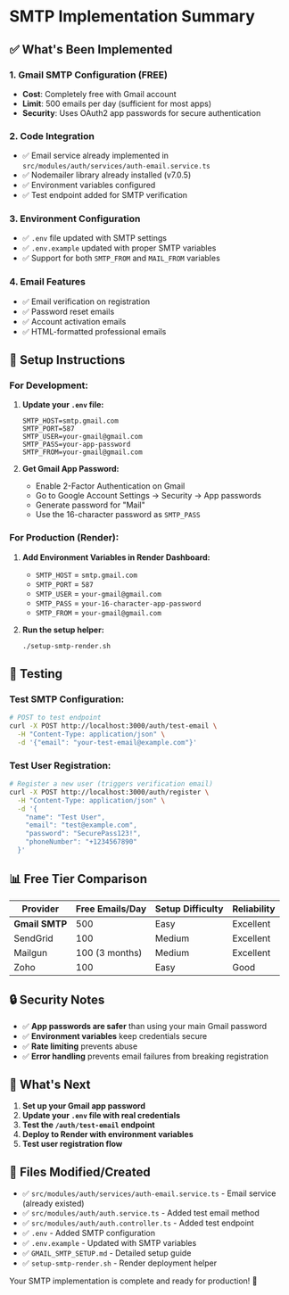 # SMTP Implementation Summary

## ✅ What's Been Implemented

### 1. **Gmail SMTP Configuration (FREE)**
- **Cost**: Completely free with Gmail account
- **Limit**: 500 emails per day (sufficient for most apps)
- **Security**: Uses OAuth2 app passwords for secure authentication

### 2. **Code Integration**
- ✅ Email service already implemented in `src/modules/auth/services/auth-email.service.ts`
- ✅ Nodemailer library already installed (v7.0.5)
- ✅ Environment variables configured
- ✅ Test endpoint added for SMTP verification

### 3. **Environment Configuration**
- ✅ `.env` file updated with SMTP settings
- ✅ `.env.example` updated with proper SMTP variables
- ✅ Support for both `SMTP_FROM` and `MAIL_FROM` variables

### 4. **Email Features**
- ✅ Email verification on registration
- ✅ Password reset emails
- ✅ Account activation emails
- ✅ HTML-formatted professional emails

## 🔧 Setup Instructions

### For Development:
1. **Update your `.env` file:**
   ```env
   SMTP_HOST=smtp.gmail.com
   SMTP_PORT=587
   SMTP_USER=your-gmail@gmail.com
   SMTP_PASS=your-app-password
   SMTP_FROM=your-gmail@gmail.com
   ```

2. **Get Gmail App Password:**
   - Enable 2-Factor Authentication on Gmail
   - Go to Google Account Settings → Security → App passwords
   - Generate password for "Mail"
   - Use the 16-character password as `SMTP_PASS`

### For Production (Render):
1. **Add Environment Variables in Render Dashboard:**
   - `SMTP_HOST` = `smtp.gmail.com`
   - `SMTP_PORT` = `587`
   - `SMTP_USER` = `your-gmail@gmail.com`
   - `SMTP_PASS` = `your-16-character-app-password`
   - `SMTP_FROM` = `your-gmail@gmail.com`

2. **Run the setup helper:**
   ```bash
   ./setup-smtp-render.sh
   ```

## 🧪 Testing

### Test SMTP Configuration:
```bash
# POST to test endpoint
curl -X POST http://localhost:3000/auth/test-email \
  -H "Content-Type: application/json" \
  -d '{"email": "your-test-email@example.com"}'
```

### Test User Registration:
```bash
# Register a new user (triggers verification email)
curl -X POST http://localhost:3000/auth/register \
  -H "Content-Type: application/json" \
  -d '{
    "name": "Test User",
    "email": "test@example.com",
    "password": "SecurePass123!",
    "phoneNumber": "+1234567890"
  }'
```

## 📊 Free Tier Comparison

| Provider | Free Emails/Day | Setup Difficulty | Reliability |
|----------|----------------|------------------|-------------|
| **Gmail SMTP** | 500 | Easy | Excellent |
| SendGrid | 100 | Medium | Excellent |
| Mailgun | 100 (3 months) | Medium | Excellent |
| Zoho | 100 | Easy | Good |

## 🔒 Security Notes

- ✅ **App passwords are safer** than using your main Gmail password
- ✅ **Environment variables** keep credentials secure
- ✅ **Rate limiting** prevents abuse
- ✅ **Error handling** prevents email failures from breaking registration

## 🚀 What's Next

1. **Set up your Gmail app password**
2. **Update your `.env` file with real credentials**
3. **Test the `/auth/test-email` endpoint**
4. **Deploy to Render with environment variables**
5. **Test user registration flow**

## 📁 Files Modified/Created

- ✅ `src/modules/auth/services/auth-email.service.ts` - Email service (already existed)
- ✅ `src/modules/auth/auth.service.ts` - Added test email method
- ✅ `src/modules/auth/auth.controller.ts` - Added test endpoint
- ✅ `.env` - Added SMTP configuration
- ✅ `.env.example` - Updated with SMTP variables
- ✅ `GMAIL_SMTP_SETUP.md` - Detailed setup guide
- ✅ `setup-smtp-render.sh` - Render deployment helper

Your SMTP implementation is complete and ready for production! 🎉
